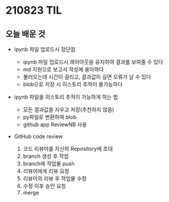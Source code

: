 # 210823 TIL

## 오늘 배운 것

- ipynb 파일 업로드시 장단점
    - ipynb 파일 업로드시 레이아웃을 유지하여 결과를 보여줄 수 있다
    - md 지원으로 보고서 작성에 용이하다
    - 불러오는데 시간이 걸리고, 결과값이 길면 오류가 날 수 있다
    - blob으로 저장 시 히스토리 추적이 불가능하다

- ipynb 파일을 히스토리 추적이 가능하게 하는 법
    - 모든 결과값을 지우고 저장(추천하지 않음)
    - py파일로 변환하여 blob
    - github app ReviewNB 사용

- GitHub code review
    1. 코드 리뷰어를 자신의 Repository에 초대
    2. branch 생성 후 작업
    3. branch에 작업물 push
    4. 리뷰어에게 리뷰 요청
    5. 리뷰어의 리뷰 후 작업물 수정
    6. 수정 이후 승인 요청
    7. merge
